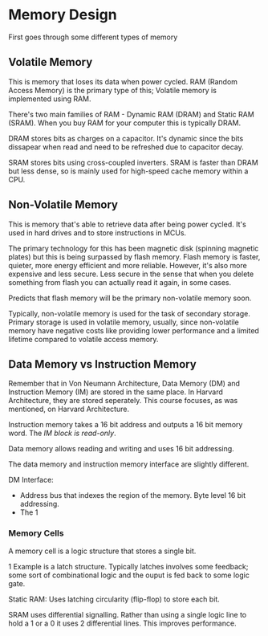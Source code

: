 # Memory Design

First goes through some different types of memory

## Volatile Memory

This is memory that loses its data when power cycled. RAM (Random Access Memory) is the primary type of this; Volatile memory is implemented using RAM. 

There's two main families of RAM - Dynamic RAM (DRAM) and Static RAM (SRAM). When you buy RAM for your computer this is typically DRAM. 

DRAM stores bits as charges on a capacitor. It's dynamic since the bits dissapear when read and need to be refreshed due to capacitor decay. 

SRAM stores bits using cross-coupled inverters. SRAM is faster than DRAM but less dense, so is mainly used for high-speed cache memory within a CPU. 

## Non-Volatile Memory

This is memory that's able to retrieve data after being power cycled. It's used in hard drives and to store instructions in MCUs. 

The primary technology for this has been magnetic disk (spinning magnetic plates) but this is being surpassed by flash memory. Flash memory is faster, quieter, more energy efficient and more reliable. However, it's also more expensive and less secure. Less secure in the sense that when you delete something from flash you can actually read it again, in some cases. 

Predicts that flash memory will be the primary non-volatile memory soon. 

Typically, non-volatile memory is used for the task of secondary storage. Primary storage is used in volatile memory, usually, since non-volatile memory have negative costs like providing lower performance and a limited lifetime compared to volatile access memory. 

 ## Data Memory vs Instruction Memory

 Remember that in Von Neumann Architecture, Data Memory (DM) and Instruction Memory (IM) are stored in the same place. In Harvard Architecture, they are stored seperately. This course focuses, as was mentioned, on Harvard Architecture. 

Instruction memory takes a 16 bit address and outputs a 16 bit memory word. The *IM block is read-only*. 

Data memory allows reading and writing and uses 16 bit addressing.

 The data memory and instruction memory interface are slightly different. 

 DM Interface:
 - Address bus that indexes the region of the memory. Byte level 16 bit addressing. 
 - The 1

 ### Memory Cells

 A memory cell is a logic structure that stores a single bit. 

 1 Example is a latch structure. Typically latches involves some feedback; some sort of combinational logic and the ouput is fed back to some logic gate. 

 Static RAM: Uses latching circularity (flip-flop) to store each bit. 

 SRAM uses differential signalling. Rather than using a single logic line to hold a 1 or a 0 it uses 2 differential lines. This improves performance. 


